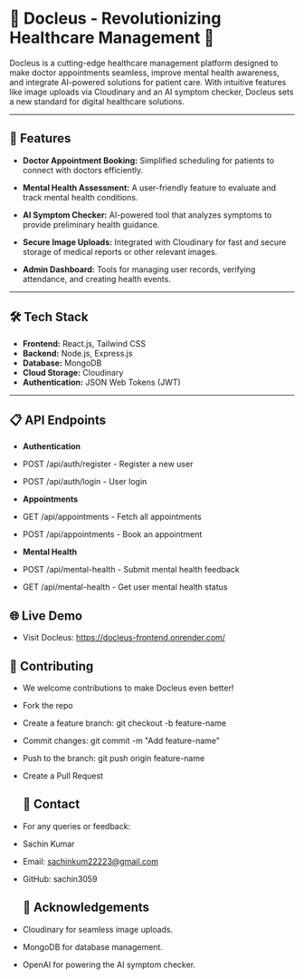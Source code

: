 # 🌟 Docleus - Revolutionizing Healthcare Management 🏥

Docleus is a cutting-edge healthcare management platform designed to make doctor appointments seamless, improve mental health awareness, and integrate AI-powered solutions for patient care. With intuitive features like image uploads via Cloudinary and an AI symptom checker, Docleus sets a new standard for digital healthcare solutions.

---

## 🚀 Features

- **Doctor Appointment Booking:** 
  Simplified scheduling for patients to connect with doctors efficiently.

- **Mental Health Assessment:** 
  A user-friendly feature to evaluate and track mental health conditions.

- **AI Symptom Checker:** 
  AI-powered tool that analyzes symptoms to provide preliminary health guidance.

- **Secure Image Uploads:** 
  Integrated with Cloudinary for fast and secure storage of medical reports or other relevant images.

- **Admin Dashboard:** 
  Tools for managing user records, verifying attendance, and creating health events.

---

## 🛠️ Tech Stack

- **Frontend:** React.js, Tailwind CSS  
- **Backend:** Node.js, Express.js  
- **Database:** MongoDB  
- **Cloud Storage:** Cloudinary  
- **Authentication:** JSON Web Tokens (JWT)  

---
 ## 📋 API Endpoints
- **Authentication**
- POST /api/auth/register - Register a new user
- POST /api/auth/login - User login
  
- **Appointments**
- GET /api/appointments - Fetch all appointments
- POST /api/appointments - Book an appointment
  
- **Mental Health**
- POST /api/mental-health - Submit mental health feedback
- GET /api/mental-health - Get user mental health status


 ## 🌐 Live Demo
- Visit Docleus: https://docleus-frontend.onrender.com/



## 🤝 Contributing
- We welcome contributions to make Docleus even better!

- Fork the repo
- Create a feature branch: git checkout -b feature-name
- Commit changes: git commit -m "Add feature-name"
- Push to the branch: git push origin feature-name
- Create a Pull Request


  ## 📧 Contact
- For any queries or feedback:

- Sachin Kumar
- Email: sachinkum22223@gmail.com
- GitHub: sachin3059


  ## 🏅 Acknowledgements
- Cloudinary for seamless image uploads.
- MongoDB for database management.
- OpenAI for powering the AI symptom checker.
